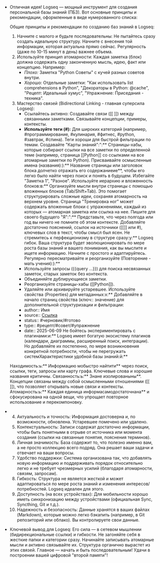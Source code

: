 - Отличная идея! Logseq — мощный инструмент для создания персональной базы знаний (ПБЗ). Вот основные принципы и рекомендации, оформленные в виде нумерованного списка:
  
  Общие принципы и рекомендации по созданию баз знаний в Logseq:
  
  1.  Начните с малого и будьте последовательны: Не пытайтесь сразу создать идеальную структуру. Начните с внесения той информации, которая актуальна прямо сейчас. Регулярность (даже по 10-15 минут в день) важнее объема.
  2.  Используйте принцип атомарности: Каждая заметка (блок) должна содержать одну законченную мысль, идею, факт или концепцию. Например:
      *   *Плохо:* Заметка "Python Советы" с кучей разных советов внутри.
      *   *Хорошо:* Отдельные заметки: "Как использовать list comprehensions в Python", "Декораторы в Python: @cache", "Рецепт: Идеальный хумус", "Упражнение: Приседания - техника".
  3.  Мастерство связей (Bidirectional Linking - главная суперсила Logseq):
      *   Ссылайтесь активно: Создавайте связи ([[ ]]) между связанными заметками. Связывайте концепции, примеры, контексты.
      *   **Используйте теги (#):** Для широких категорий (например, #программирование, #кулинария, #фитнес, #python, #завтрак, #спина). Теги хороши для быстрой фильтрации по темам.
      Создавайте "Карты знаний":":** Страницы-хабы, которые собирают ссылки на все заметки по определенной теме (например, страница [[Python]] со ссылками на все атомарные заметки по Python).
  Присваивайте осмысленные имена (названия):):** Название страницы или заголовок блока долчетко отражать его содержаниеие**, чтобы его легко было найти через поиск и понять в будущем. Избегайте "Заметка 1", "Разное".
  Используйте иерархию и вложенность блоков:в:** Организуйте мысли внутри страницы с помощью вложенных блоков (Tab/Shift+Tab). Это помогает структурировать сложные идеи, сохраняя атомарность на верхнем уровне. Страница "Тренировка ног" может содержать вложенные блоки с упражнениями, каждый из которых — атомарная заметка или ссылка на нее.
  Пишите для своего будущего "Я":":** Представьте, что через полгода или год вы ничего не помните об этом контексте. Добавляйте достаточно пояснений, ссылок на источники ([[]] или #), ключевых слов в текст, чтобы смысл был ясен.
  Не стремитесь к перфекционизму в структуре сразу:у:** Logseq гибок. Ваша структура будет эволюционировать по мере роста базы знаний и вашего понимания, как вы мыслите и ищете информацию. Начните с простого и адаптируйтесь.
  Регулярно пересматривайте и реорганизуйте (Повторение - мать учения):):**
      *   Используйте запросы ({{query ...}}) для поиска несвязанных заметок, старых заметок без контекста.
      *   Объединяйте дублирующиеся заметки.
      *   Реорганизуйте страницы-хабы ([[Python]]).
      *   Удаляйте или архивируйте устаревшее.
  Используйте свойства (Properties) для метаданных:х:** Добавляйте в начало страниц свойства (ключ:: значение) для дополнительной структуризации и фильтрации:
      *   author:: Имя
      *   source:: [Ссылка](URL)
      *   status:: #черновик/#готово
      *   type:: #рецепт/#совет/#упражнение
      *   date:: 2025-06-09
  Не бойтесь экспериментировать с плагинами:и:** Logseq имеет богатую экосистему плагинов (календари, диаграммы, расширенный поиск, интеграции). Но добавляйте их постепенно, по мере возникновения конкретной потребности, чтобы не перегружать системХарактеристики удобной базы знаний:й:**
  
  Находимость:ь:** Информацию мобыстро найтити** через поиск, ссылки, теги, запросы или карту графа. Ключевые слова и хорошие названия критичны.
  Связанность:ь:** Знане изолированыны**. Концепции связаны между собой осмысленными отношениями ([[ ]]), что позволяет открывать новые связи и контексты.
  Атомарность:ь:** Каждая единица информасамодостаточнана** и сфокусирована на одной вещи, что упрощает повторное использование и перекомпоновку.
- 4.  Актуальность и точность: Информация достоверна и, по возможности, обновлена. Устаревшее помечено или удалено.
  5.  Контекстуальность: Записи содержат достаточно информации, чтобы быть понятными в отрыве от источника или момента создания (ссылки на связанные понятия, пояснения терминов).
  6.  Личная значимость: База содержит то, что полезно именно вам, а не просто коллекцию всего подряд. Она решает ваши задачи и отвечает на ваши вопросы.
  7.  Удобство поддержки: Система организована так, что добавлять новую информацию и поддерживать порядок относительно легко и не требует чрезмерных усилий (благодаря атомарности, связям, запросам).
  8.  Гибкость: Структура не является жесткой и может адаптироваться по мере роста знаний и изменения интересов/потребностей. Logseq идеален для этого.
  9.  Доступность (на всех устройствах): Для мобильности хорошо иметь синхронизацию между устройствами (официальная Sync, Syncthing, Git и т.д.).
  10. Надежность и безопасность: Данные хранятся в ваших файлах (Markdown), которые можно легко бэкапить (например, в Git репозиторий или облако). Вы контролируете свои данные.
- Ключевой вывод для Logseq: Его сила — в сетевом мышлении (бидирекциональные ссылки) и гибкости. Не загоняйте себя в жесткие папки и категории сразу. Начинайте записывать атомарные мысли и активно связывайте их. Структура органично вырастет из этих связей. Главное — начать и быть последовательным! Удачи в построении вашей цифровой "второй памяти"!